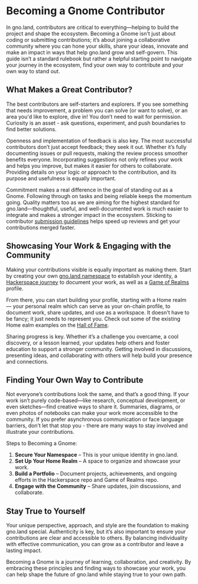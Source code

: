 # Becoming a Gnome Contributor

In gno.land, contributors are critical to everything—helping to build the 
project and shape the ecosystem. Becoming a Gnome isn't just about coding or
submitting contributions; it’s about joining a collaborative community where you
can hone your skills, share your ideas, innovate and make an impact in ways that
help gno.land grow and self-govern. This guide isn’t a standard rulebook but 
rather a helpful starting point to navigate your journey in the ecosystem, find
your own way to contribute and your own way to stand out.

## What Makes a Great Contributor?

The best contributors are self-starters and explorers. If you see something 
that needs improvement, a problem you can solve (or want to solve), or an area
you'd like to explore, dive in! You don’t need to wait for permission. Curiosity is 
an asset - ask questions, experiment, and push boundaries to find better solutions.

Openness and implementation of feedback is also key. The most successful 
contributors don’t just accept feedback; they seek it out. Whether it’s fully
documenting issues or pull requests, making the review process smoother benefits 
everyone. Incorporating suggestions not only refines your work and helps you 
improve, but makes it easier for others to collaborate. Providing details on 
your logic or approach to the contribution, and its purpose and usefulness is 
equally important.

Commitment makes a real difference in the goal of standing out as a Gnome.
Following through on tasks and being reliable keeps the momentum going. Quality 
matters too as we are aiming for the highest standard for gno.land—thoughtful, 
useful, and well-documented work is much easier to integrate and makes a stronger 
impact in the ecosystem. Sticking to contributor
[submission guidelines](https://github.com/gnolang/gno/blob/master/CONTRIBUTING.md)
helps speed up reviews and get your contributions merged faster.

## Showcasing Your Work & Engaging with the Community

Making your contributions visible is equally important as making them. Start 
by creating your own [gno.land namespace](../concepts/pkg-paths.md#gno-namespaces)
to establish your identity, a [Hackerspace journey](https://github.com/gnolang/hackerspace/issues?q=sort:updated-desc%20is:issue%20is:open%20label:%22%F0%9F%8C%84%20journey%22) 
to document your work, as well as a [Game of Realms](https://github.com/gnolang/game-of-realms) profile. 

From there, you can start building your profile, starting with a 
Home realm — your personal realm which can serve as your on-chain profile, 
to document work, share updates, and use as a workspace. It doesn't have to be fancy; 
it just needs to represent you. Check out some of the existing Home ealm examples 
on the [Hall of Fame](https://gno.land/r/leon/hof).

Sharing progress is key. Whether it’s a challenge you overcame, a cool discovery,
or a lesson learned, your updates help others and foster education to support a
stronger community. Getting involved in discussions, presenting ideas, and 
collaborating with others will help build your presence and connections.

## Finding Your Own Way to Contribute

Not everyone’s contributions look the same, and that’s a good thing. If your 
work isn’t purely code-based—like research, conceptual development, or even 
sketches—find creative ways to share it. Summaries, diagrams, or even photos 
of notebooks can make your work more accessible to the community. If you prefer
asynchronous communication or face language barriers, don’t let that stop you - 
there are many ways to stay involved and illustrate your contributions.

Steps to Becoming a Gnome:

1. **Secure Your Namespace** – This is your unique identity in gno.land.
2. **Set Up Your Home Realm** – A space to organize and showcase your work.
3. **Build a Portfolio** – Document projects, achievements, and ongoing efforts in the Hackerspace repo and Game of Realms repo.
4. **Engage with the Community** – Share updates, join discussions, and collaborate.

## Stay True to Yourself

Your unique perspective, approach, and style are the foundation to making gno.land
special. Authenticity is key, but it’s also important to ensure your contributions 
are clear and accessible to others. By balancing individuality with effective 
communication, you can grow as a contributor and leave a lasting impact.

Becoming a Gnome is a journey of learning, collaboration, and 
creativity. By embracing these principles and finding ways to showcase your work,
you can help shape the future of gno.land while staying true to your own path.
